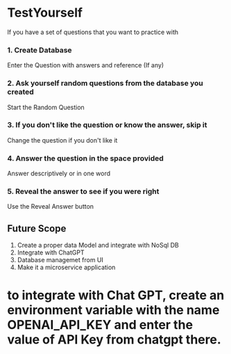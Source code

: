 # TestYourself

If you have a set of questions that you want to practice with

### 1. Create Database

Enter the Question with answers and reference (If any)

### 2. Ask yourself random questions from the database you created

Start the Random Question

### 3. If you don't like the question or know the answer, skip it

Change the question if you don't like it

### 4. Answer the question in the space provided

Answer descriptively or in one word

### 5. Reveal the answer to see if you were right

Use the Reveal Answer button

## Future Scope

1. Create a proper data Model and integrate with NoSql DB
2. Integrate with ChatGPT
3. Database managemet from UI
4. Make it a microservice application

# to integrate with Chat GPT, create an environment variable with the name OPENAI_API_KEY and enter the value of API Key from chatgpt there.
